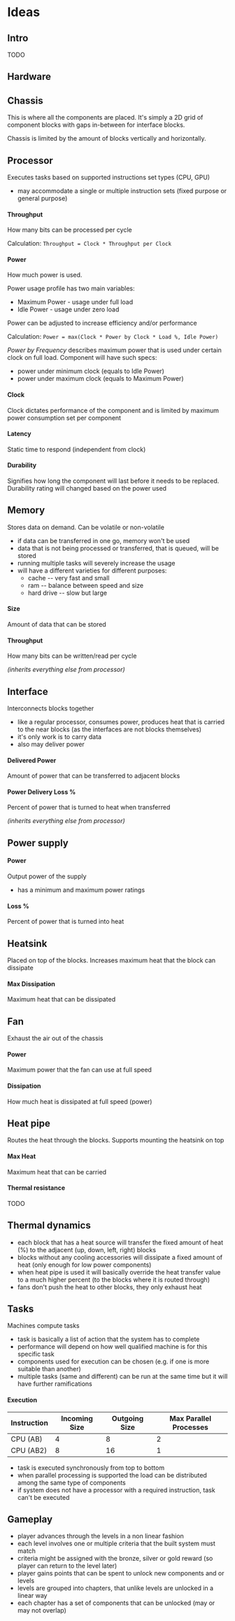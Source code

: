 # Ideas

## Intro

TODO

## Hardware

## Chassis

This is where all the components are placed. It's simply a 2D grid of component blocks with gaps in-between for interface blocks.

Chassis is limited by the amount of blocks vertically and horizontally.

## Processor

Executes tasks based on supported instructions set types (CPU, GPU)

* may accommodate a single or multiple instruction sets (fixed purpose or general purpose)

#### Throughput

How many bits can be processed per cycle

Calculation: `Throughput = Clock * Throughput per Clock`

#### Power

How much power is used.

Power usage profile has two main variables:
* Maximum Power - usage under full load
* Idle Power - usage under zero load

Power can be adjusted to increase efficiency and/or performance

Calculation: `Power = max(Clock * Power by Clock * Load %, Idle Power)`

*Power by Frequency* describes maximum power that is used under certain clock on full load. Component will have such specs:
* power under minimum clock (equals to Idle Power)
* power under maximum clock (equals to Maximum Power)

#### Clock

Clock dictates performance of the component and is limited by maximum power consumption set per component

#### Latency

Static time to respond (independent from clock)

#### Durability

Signifies how long the component will last before it needs to be replaced. Durability rating will changed based on the power used

## Memory

Stores data on demand. Can be volatile or non-volatile

* if data can be transferred in one go, memory won't be used
* data that is not being processed or transferred, that is queued, will be stored
* running multiple tasks will severely increase the usage
* will have a different varieties for different purposes:
    * cache -- very fast and small
    * ram -- balance between speed and size
    * hard drive -- slow but large

#### Size

Amount of data that can be stored

#### Throughput

How many bits can be written/read per cycle

*(inherits everything else from processor)*

## Interface

Interconnects blocks together

* like a regular processor, consumes power, produces heat that is carried to the near blocks (as the interfaces are not blocks themselves)
* it's only work is to carry data
* also may deliver power

#### Delivered Power

Amount of power that can be transferred to adjacent blocks

#### Power Delivery Loss %

Percent of power that is turned to heat when transferred

*(inherits everything else from processor)*

## Power supply

#### Power

Output power of the supply

* has a minimum and maximum power ratings

#### Loss %

Percent of power that is turned into heat

## Heatsink

Placed on top of the blocks. Increases maximum heat that the block can dissipate

#### Max Dissipation

Maximum heat that can be dissipated

## Fan

Exhaust the air out of the chassis

#### Power

Maximum power that the fan can use at full speed

#### Dissipation

How much heat is dissipated at full speed (power)

## Heat pipe

Routes the heat through the blocks. Supports mounting the heatsink on top

#### Max Heat

Maximum heat that can be carried

#### Thermal resistance

TODO

## Thermal dynamics

* each block that has a heat source will transfer the fixed amount of heat (%) to the adjacent (up, down, left, right) blocks
* blocks without any cooling accessories will dissipate a fixed amount of heat (only enough for low power components)
* when heat pipe is used it will basically override the heat transfer value to a much higher percent (to the blocks where it is routed through)
* fans don't push the heat to other blocks, they only exhaust heat

## Tasks

Machines compute tasks

* task is basically a list of action that the system has to complete
* performance will depend on how well qualified machine is for this specific task
* components used for execution can be chosen (e.g. if one is more suitable than another)
* multiple tasks (same and different) can be run at the same time but it will have further ramifications


#### Execution

| Instruction | Incoming Size | Outgoing Size | Max Parallel Processes |
|---|---|---|--|
|CPU (AB)|4|8|2|
|CPU (AB2)|8|16|1|

* task is executed synchronously from top to bottom
* when parallel processing is supported the load can be distributed among the same type of components
* if system does not have a processor with a required instruction, task can't be executed

## Gameplay

* player advances through the levels in a non linear fashion
* each level involves one or multiple criteria that the built system must match
* criteria might be assigned with the bronze, silver or gold reward (so player can return to the level later)
* player gains points that can be spent to unlock new components and or levels
* levels are grouped into chapters, that unlike levels are unlocked in a linear way
* each chapter has a set of components that can be unlocked (may or may not overlap)
